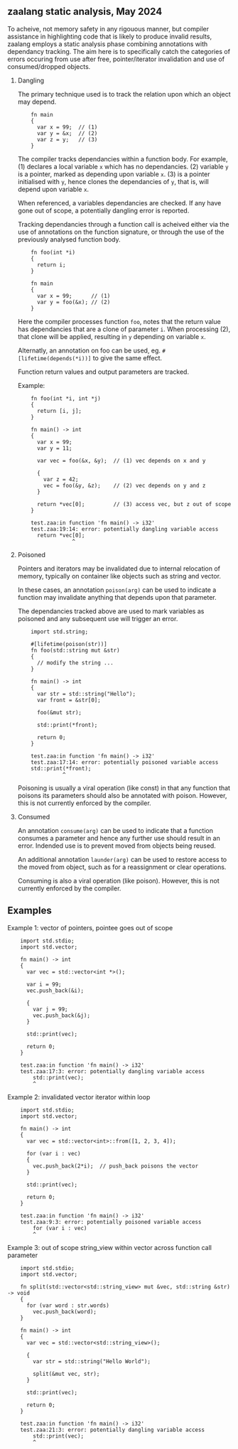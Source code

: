 ## zaalang static analysis, May 2024

To acheive, not memory safety in any rigouous manner, but compiler assistance in highlighting code that is likely to produce invalid results, zaalang employs a static analysis phase combining annotations with dependancy tracking. The aim here is to specifically catch the categories of errors occuring from use after free, pointer/iterator invalidation and use of consumed/dropped objects.

1) Dangling

    The primary technique used is to track the relation upon which an object may depend.
  
    ```
        fn main
        {
          var x = 99;  // (1) 
          var y = &x;  // (2) 
          var z = y;   // (3) 
        }
    ```

    The compiler tracks dependancies within a function body. For example, (1) declares a local variable `x` which has no dependancies. (2) variable `y` is a pointer, marked as depending upon variable `x`. (3) is a pointer initialised with `y`, hence clones the dependancies of `y`, that is, will depend upon variable `x`.
    
    When referenced, a variables dependancies are checked. If any have gone out of scope, a potentially dangling error is reported.
    
    Tracking dependancies through a function call is acheived either via the use of annotations on the function signature, or through the use of the previously analysed function body.
    
    ```
        fn foo(int *i)
        {
          return i;
        }

        fn main
        {
          var x = 99;      // (1)
          var y = foo(&x); // (2)
        }
    ```

    Here the compiler processes function `foo`, notes that the return value has dependancies that are a clone of parameter `i`. When processing (2), that clone will be applied, resulting in `y` depending on variable `x`.
    
    Alternatly, an annotation on foo can be used, eg. `#[lifetime(depends(*i))]` to give the same effect.
    
    Function return values and output parameters are tracked.

    Example:
    
    ```
        fn foo(int *i, int *j)
        {
          return [i, j];
        }

        fn main() -> int
        {
          var x = 99;
          var y = 11;

          var vec = foo(&x, &y);  // (1) vec depends on x and y

          {
            var z = 42;
            vec = foo(&y, &z);    // (2) vec depends on y and z
          }

          return *vec[0];         // (3) access vec, but z out of scope
        }
        
        test.zaa:in function 'fn main() -> i32'
        test.zaa:19:14: error: potentially dangling variable access
          return *vec[0];
                     ^
    ```
    
2) Poisoned

    Pointers and iterators may be invalidated due to internal relocation of memory, typically on container like objects such as string and vector.
    
    In these cases, an annotation `poison(arg)` can be used to indicate a function may invalidate anything that depends upon that parameter.
    
    The dependancies tracked above are used to mark variables as poisoned and any subsequent use will trigger an error.
    
    ```
        import std.string;

        #[lifetime(poison(str))]
        fn foo(std::string mut &str)
        {
          // modify the string ...
        }

        fn main() -> int
        {
          var str = std::string("Hello");
          var front = &str[0];

          foo(&mut str);

          std::print(*front);

          return 0;
        }

        test.zaa:in function 'fn main() -> i32'
        test.zaa:17:14: error: potentially poisoned variable access
        std::print(*front);
                  ^
    ```

    Poisoning is usually a viral operation (like const) in that any function that poisons its parameters should also be annotated with poison. However, this is not currently enforced by the compiler.
    
3) Consumed

    An annotation `consume(arg)` can be used to indicate that a function consumes a parameter and hence any further use should result in an error. Indended use is to prevent moved from objects being reused.
    
    An additional annotation `launder(arg)` can be used to restore access to the moved from object, such as for a reassignment or clear operations.

    Consuming is also a viral operation (like poison). However, this is not currently enforced by the compiler.

## Examples

Example 1: vector of pointers, pointee goes out of scope

```
    import std.stdio;
    import std.vector;

    fn main() -> int
    {
      var vec = std::vector<int *>();

      var i = 99;
      vec.push_back(&i);

      {
        var j = 99;
        vec.push_back(&j);
      }

      std::print(vec);

      return 0;
    }
    
    test.zaa:in function 'fn main() -> i32'
    test.zaa:17:3: error: potentially dangling variable access
        std::print(vec);
        ^
```

Example 2: invalidated vector iterator within loop

```
    import std.stdio;
    import std.vector;

    fn main() -> int
    {
      var vec = std::vector<int>::from([1, 2, 3, 4]);

      for (var i : vec)
      {
        vec.push_back(2*i);  // push_back poisons the vector
      }

      std::print(vec);

      return 0;
    }
    
    test.zaa:in function 'fn main() -> i32'
    test.zaa:9:3: error: potentially poisoned variable access
        for (var i : vec)
        ^
```

Example 3: out of scope string_view within vector across function call parameter
```
    import std.stdio;
    import std.vector;

    fn split(std::vector<std::string_view> mut &vec, std::string &str) -> void
    {
      for (var word : str.words)
        vec.push_back(word);
    }

    fn main() -> int
    {
      var vec = std::vector<std::string_view>();

      {
        var str = std::string("Hello World");

        split(&mut vec, str);
      }

      std::print(vec);

      return 0;
    }

    test.zaa:in function 'fn main() -> i32'
    test.zaa:21:3: error: potentially dangling variable access
        std::print(vec);
        ^
```
